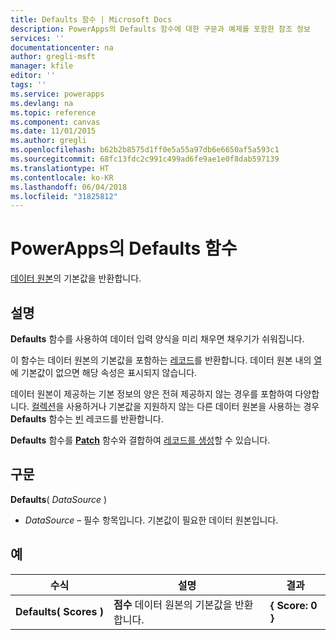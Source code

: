 ```yaml
---
title: Defaults 함수 | Microsoft Docs
description: PowerApps의 Defaults 함수에 대한 구문과 예제를 포함한 참조 정보
services: ''
documentationcenter: na
author: gregli-msft
manager: kfile
editor: ''
tags: ''
ms.service: powerapps
ms.devlang: na
ms.topic: reference
ms.component: canvas
ms.date: 11/01/2015
ms.author: gregli
ms.openlocfilehash: b62b2b8575d1ff0e5a55a97db6e6650af5a593c1
ms.sourcegitcommit: 68fc13fdc2c991c499ad6fe9ae1e0f8dab597139
ms.translationtype: HT
ms.contentlocale: ko-KR
ms.lasthandoff: 06/04/2018
ms.locfileid: "31825812"
---
```

# <a name="defaults-function-in-powerapps"></a>PowerApps의 Defaults 함수
[데이터 원본](../working-with-data-sources.md)의 기본값을 반환합니다.  

## <a name="description"></a>설명
**Defaults** 함수를 사용하여 데이터 입력 양식을 미리 채우면 채우기가 쉬워집니다.

이 함수는 데이터 원본의 기본값을 포함하는 [레코드](../working-with-tables.md#records)를 반환합니다.  데이터 원본 내의 [열](../working-with-tables.md#columns)에 기본값이 없으면 해당 속성은 표시되지 않습니다.

데이터 원본이 제공하는 기본 정보의 양은 전혀 제공하지 않는 경우를 포함하여 다양합니다.  [컬렉션](../working-with-data-sources.md#collections)을 사용하거나 기본값을 지원하지 않는 다른 데이터 원본을 사용하는 경우 **Defaults** 함수는 [빈](function-isblank-isempty.md) 레코드를 반환합니다.

**Defaults** 함수를 **[Patch](function-patch.md)** 함수와 결합하여 [레코드를 생성](../working-with-data-sources.md)할 수 있습니다.

## <a name="syntax"></a>구문
**Defaults**( *DataSource* )

* *DataSource* – 필수 항목입니다. 기본값이 필요한 데이터 원본입니다.

## <a name="examples"></a>예
| 수식 | 설명 | 결과 |
| --- | --- | --- |
| **Defaults(&nbsp;Scores&nbsp;)** |**점수** 데이터 원본의 기본값을 반환합니다. |**{ Score: 0 }** |

